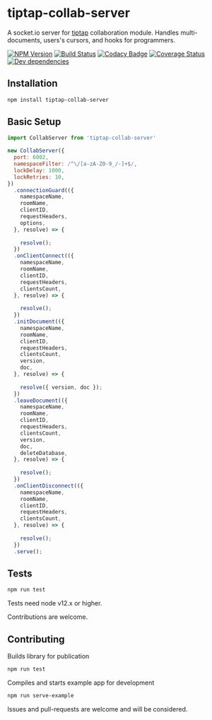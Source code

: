 # tiptap-collab-server
A socket.io server for [tiptap](https://github.com/ueberdosis/tiptap) collaboration module. Handles multi-documents, users's cursors, and hooks for programmers.

[![NPM Version][npm-image]][npm-url]
[![Build Status][travis-image]][travis-url]
[![Codacy Badge][codacy-image]][codacy-url]
[![Coverage Status][coveralls-image]][coveralls-url]
[![Dev dependencies][david-dm-image]][david-dm-url]

## Installation
```sh
npm install tiptap-collab-server
```

## Basic Setup
```js
import CollabServer from 'tiptap-collab-server'

new CollabServer({
  port: 6002,
  namespaceFilter: /^\/[a-zA-Z0-9_/-]+$/,
  lockDelay: 1000,
  lockRetries: 10,
})
  .connectionGuard(({
    namespaceName,
    roomName,
    clientID,
    requestHeaders,
    options,
  }, resolve) => {
    
    resolve();
  })
  .onClientConnect(({
    namespaceName,
    roomName, 
    clientID,
    requestHeaders,
    clientsCount,
  }, resolve) => {
    
    resolve();
  })
  .initDocument(({
    namespaceName,
    roomName,
    clientID,
    requestHeaders,
    clientsCount,
    version,
    doc,
  }, resolve) => {
    
    resolve({ version, doc });
  })
  .leaveDocument(({
    namespaceName,
    roomName,
    clientID,
    requestHeaders,
    clientsCount,
    version,
    doc,
    deleteDatabase,
  }, resolve) => {
    
    resolve();
  })
  .onClientDisconnect(({
    namespaceName,
    roomName,
    clientID,
    requestHeaders,
    clientsCount,
  }, resolve) => {
    
    resolve();
  })
  .serve();
```

## Tests
```sh
npm run test
```
Tests need node v12.x or higher.

Contributions are welcome.

## Contributing
Builds library for publication
```sh
npm run test
```

Compiles and starts example app for development
```sh
npm run serve-example
```
Issues and pull-requests are welcome and will be considered.

[npm-image]: https://img.shields.io/npm/v/tiptap-collab-server.svg
[npm-url]: https://npmjs.org/package/tiptap-collab-server
[travis-image]: https://travis-ci.org/naept/tiptap-collab-server.svg?branch=master
[travis-url]: https://travis-ci.org/naept/tiptap-collab-server
[codacy-image]:https://app.codacy.com/project/badge/Grade/65af967d2ca740fd98b7a393674f32c4
[codacy-url]:https://www.codacy.com/gh/naept/tiptap-collab-server?utm_source=github.com&amp;utm_medium=referral&amp;utm_content=naept/tiptap-collab-server&amp;utm_campaign=Badge_Grade
[coveralls-image]:https://coveralls.io/repos/github/naept/tiptap-collab-server/badge.svg?branch=master
[coveralls-url]:https://coveralls.io/github/naept/tiptap-collab-server?branch=master
[david-dm-image]:https://david-dm.org/naept/tiptap-collab-server.svg
[david-dm-url]:https://david-dm.org/naept/tiptap-collab-server
